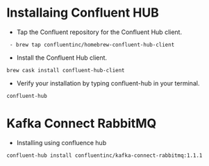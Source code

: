 # Installaing Confluent HUB

- Tap the Confluent repository for the Confluent Hub client.
```
 - brew tap confluentinc/homebrew-confluent-hub-client
```

- Install the Confluent Hub client.
```
brew cask install confluent-hub-client
```

- Verify your installation by typing confluent-hub in your terminal.
```
confluent-hub
```

# Kafka Connect RabbitMQ 

- Installing using confluence hub 
```
confluent-hub install confluentinc/kafka-connect-rabbitmq:1.1.1
```

